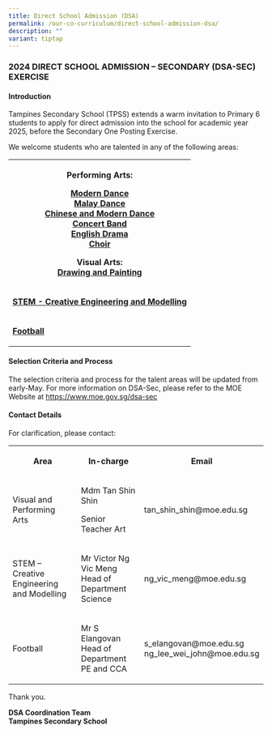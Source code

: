 ```yaml
---
title: Direct School Admission (DSA)
permalink: /our-co-curriculum/direct-school-admission-dsa/
description: ""
variant: tiptap
---
```

<h3>2024 DIRECT SCHOOL ADMISSION – SECONDARY (DSA-SEC) EXERCISE</h3>
<h4><strong>Introduction</strong></h4>
<p>Tampines Secondary School (TPSS) extends a warm invitation to Primary
6 students to apply for direct admission into the school for academic year
2025, before the Secondary One Posting Exercise.</p>
<p>We welcome students who are talented in any of the following areas:</p>
<table>
<tbody>
<tr>
<th rowspan="1" colspan="1">
<p><strong>Performing Arts:</strong> 
</p>
<p><a href="https://www.tampinessec.moe.edu.sg/our-co-curriculum/co-curricular-activities-ccas/visual-n-performing-arts/dance-dynamics/" rel="noopener noreferrer nofollow" target="_blank">Modern Dance</a>
<br><a href="https://tampinessec.moe.edu.sg/our-co-curriculum/co-curricular-activities-ccas/visual-n-performing-arts/malay-dance" rel="noopener noreferrer nofollow" target="_blank">Malay Dance</a>
<br><a href="https://tampinessec.moe.edu.sg/our-co-curriculum/co-curricular-activities-ccas/visual-n-performing-arts/modern-chinese-dance" rel="noopener noreferrer nofollow" target="_blank">Chinese and Modern Dance</a>
<br><a href="https://tampinessec.moe.edu.sg/our-co-curriculum/co-curricular-activities-ccas/visual-n-performing-arts/concert-band" rel="noopener noreferrer nofollow" target="_blank">Concert Band</a>
<br><a href="https://tampinessec.moe.edu.sg/our-co-curriculum/co-curricular-activities-ccas/visual-n-performing-arts/drama-club" rel="noopener noreferrer nofollow" target="_blank">English Drama</a>
<br><a href="https://tampinessec.moe.edu.sg/our-co-curriculum/co-curricular-activities-ccas/visual-n-performing-arts/show-choir" rel="noopener noreferrer nofollow" target="_blank">Choir </a>
</p>
<p><strong>Visual Arts:</strong>
<br><strong><a href="https://tampinessec.moe.edu.sg/our-co-curriculum/co-curricular-activities-ccas/visual-n-performing-arts/art-club" rel="noopener noreferrer nofollow" target="_blank">Drawing and Painting</a></strong>
</p>
</th>
</tr>
<tr>
<td rowspan="1" colspan="1">
<p><strong><a href="https://www.tampinessec.moe.edu.sg/our-co-curriculum/applied-learning-programme-alp/" rel="noopener noreferrer nofollow" target="_blank">STEM - Creative Engineering and Modelling</a></strong>
</p>
</td>
</tr>
<tr>
<td rowspan="1" colspan="1">
<p><strong><a href="https://www.tampinessec.moe.edu.sg/our-co-curriculum/co-curricular-activities-ccas/sports/football/" rel="noopener noreferrer nofollow" target="_blank">Football</a></strong>
</p>
</td>
</tr>
</tbody>
</table>
<h4><strong>Selection Criteria and Process</strong></h4>
<p>The selection criteria and process for the talent areas will be updated
from early-May. For more information on DSA-Sec, please refer to the MOE
Website at <a href="https://www.moe.gov.sg/dsa-sec" rel="noopener noreferrer nofollow" target="_blank">https://www.moe.gov.sg/dsa-sec</a>
</p>
<h4><strong>Contact Details</strong></h4>
<p>For clarification, please contact:</p>
<table>
<tbody>
<tr>
<th rowspan="1" colspan="1">
<p>Area</p>
</th>
<th rowspan="1" colspan="1">
<p>In-charge</p>
</th>
<th rowspan="1" colspan="1">
<p>Email</p>
</th>
</tr>
<tr>
<td rowspan="1" colspan="1">
<p>Visual and Performing Arts</p>
</td>
<td rowspan="1" colspan="1">
<p>Mdm Tan Shin Shin</p>
<p>Senior Teacher Art</p>
</td>
<td rowspan="1" colspan="1">
<p>tan_shin_shin@moe.edu.sg</p>
</td>
</tr>
<tr>
<td rowspan="1" colspan="1">
<p>STEM – Creative Engineering and Modelling</p>
</td>
<td rowspan="1" colspan="1">
<p>Mr Victor Ng Vic Meng
<br>Head of Department Science</p>
</td>
<td rowspan="1" colspan="1">
<p>ng_vic_meng@moe.edu.sg</p>
</td>
</tr>
<tr>
<td rowspan="1" colspan="1">
<p>Football</p>
</td>
<td rowspan="1" colspan="1">
<p>Mr S Elangovan
<br>Head of Department PE and CCA</p>
</td>
<td rowspan="1" colspan="1">
<p>s_elangovan@moe.edu.sg
<br>ng_lee_wei_john@moe.edu.sg</p>
</td>
</tr>
</tbody>
</table>
<p>Thank you.</p>
<p><strong>DSA Coordination Team</strong>
<br><strong>Tampines Secondary School</strong>
</p>